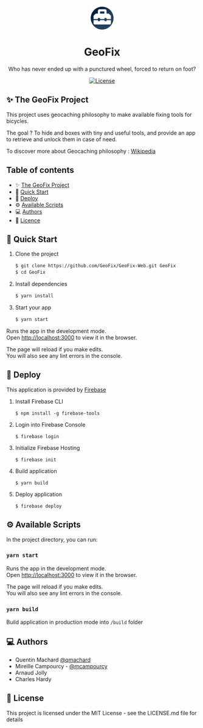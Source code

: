 <p align="center">
  <a href="https://github.com/GeoFix/GeoFix-Web">
    <img alt="GeoFix" src="./public/logo512.png" width="60" />
  </a>
</p>

<h1 align="center">
  GeoFix
</h1>

<p align="center">
  Who has never ended up with a punctured wheel, forced to return on foot?
</p>

<p align="center">
  <a href="https://opensource.org/licenses/MIT">
    <img src="https://img.shields.io/badge/License-MIT-yellow.svg" alt="License" />
  </a>
</p>

## ✨ The GeoFix Project

This project uses geocaching philosophy to make available fixing tools for bicycles.

The goal ? To hide and boxes with tiny and useful tools, and provide an app to retrieve and unlock them in case of need.

To discover more about Geocaching philosophy : [Wikipedia](https://en.wikipedia.org/wiki/Geocaching)

## Table of contents

- ✨ [The GeoFix Project](#-the-geofix-project)
- 🚀 [Quick Start](#-quick-start)
- 💫 [Deploy](#-deploy)
- ⚙ [Available Scripts](#-available-scripts)
- ‍💻 [Authors](#-authors)
- 📝 [Licence](#-license)

## 🚀 Quick Start

1. Clone the project

    ```bash
    $ git clone https://github.com/GeoFix/GeoFix-Web.git GeoFix
    $ cd GeoFix
    ```

1. Install dependencies

    ```bash
    $ yarn install
    ```

1. Start your app

    ```bash
    $ yarn start
    ```

Runs the app in the development mode.<br />
Open [http://localhost:3000](http://localhost:3000) to view it in the browser.

The page will reload if you make edits.<br />
You will also see any lint errors in the console.

## 💫 Deploy

This application is provided by [Firebase](https://firebase.google.com/)

1. Install Firebase CLI

   ```
   $ npm install -g firebase-tools
   ```
   
1. Login into Firebase Console

   ```
   $ firebase login
   ```
   
1. Initialize Firebase Hosting

   ```
   $ firebase init
   ```

1. Build application

   ```
   $ yarn build
   ```

1. Deploy application

   ```
   $ firebase deploy
   ```

## ⚙️ Available Scripts

In the project directory, you can run:

### `yarn start`

Runs the app in the development mode.<br />
Open [http://localhost:3000](http://localhost:3000) to view it in the browser.

The page will reload if you make edits.<br />
You will also see any lint errors in the console.

### `yarn build`

Build application in production mode into `/build` folder

## ‍💻 Authors

- Quentin Machard [@qmachard](https://github.com/qmachard)
- Mireille Campourcy - [@mcampourcy](https://github.com/mcampourcy)
- Arnaud Jolly
- Charles Hardy

## 📝 License

This project is licensed under the MIT License - see the LICENSE.md file for details
